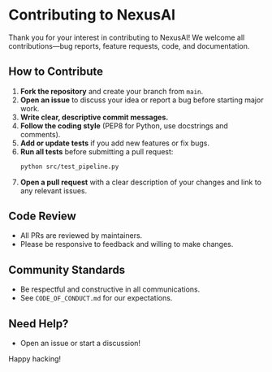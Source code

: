 # Contributing to NexusAI

Thank you for your interest in contributing to NexusAI! We welcome all contributions—bug reports, feature requests, code, and documentation.

## How to Contribute

1. **Fork the repository** and create your branch from `main`.
2. **Open an issue** to discuss your idea or report a bug before starting major work.
3. **Write clear, descriptive commit messages.**
4. **Follow the coding style** (PEP8 for Python, use docstrings and comments).
5. **Add or update tests** if you add new features or fix bugs.
6. **Run all tests** before submitting a pull request:
   ```sh
   python src/test_pipeline.py
   ```
7. **Open a pull request** with a clear description of your changes and link to any relevant issues.

## Code Review
- All PRs are reviewed by maintainers.
- Please be responsive to feedback and willing to make changes.

## Community Standards
- Be respectful and constructive in all communications.
- See `CODE_OF_CONDUCT.md` for our expectations.

## Need Help?
- Open an issue or start a discussion!

Happy hacking!